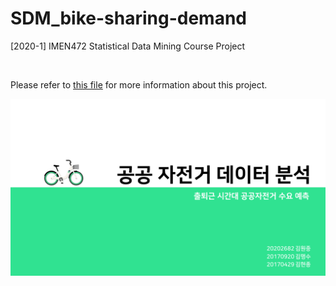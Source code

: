 # SDM_bike-sharing-demand
[2020-1] IMEN472 Statistical Data Mining Course Project

<br />

Please refer to [this file](https://github.com/hjkim811/SDM_bike-sharing-demand/blob/main/SDM%20Project%20Team%203.pdf) for more information about this project.

<p align="center">
  <img src="images/title.png" width="800">
</p>
